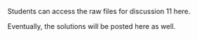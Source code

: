 Students can access the raw files for discussion 11 here.

Eventually, the solutions will be posted here as well.
